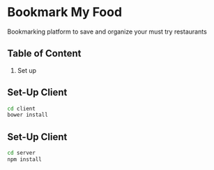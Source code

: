 # Bookmark My Food
Bookmarking platform to save and organize your must try restaurants

## Table of Content
1. Set up

## Set-Up Client

``` bash
cd client
bower install
```
## Set-Up Client
```bash
cd server
npm install
```
